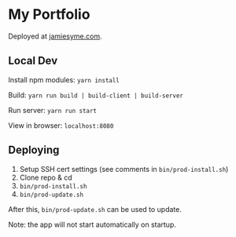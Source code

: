 # My Portfolio

Deployed at [jamiesyme.com](https://jamiesyme.com).


## Local Dev

Install npm modules: `yarn install`

Build: `yarn run build | build-client | build-server`

Run server: `yarn run start`

View in browser: `localhost:8080`


## Deploying

1. Setup SSH cert settings (see comments in `bin/prod-install.sh`)
2. Clone repo & cd
3. `bin/prod-install.sh`
4. `bin/prod-update.sh`

After this, `bin/prod-update.sh` can be used to update.

Note: the app will not start automatically on startup.
